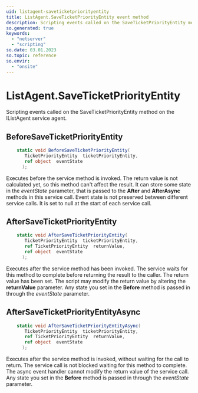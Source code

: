 ```yaml
---
uid: listagent-saveticketpriorityentity
title: ListAgent.SaveTicketPriorityEntity event method
description: Scripting events called on the SaveTicketPriorityEntity method on the ListAgent service agent.
so.generated: true
keywords:
  - "netserver"
  - "scripting"
so.date: 03.01.2023
so.topic: reference
so.envir:
  - "onsite"
---
```

# ListAgent.SaveTicketPriorityEntity

Scripting events called on the <see cref='M:SuperOffice.CRM.Services.IListAgent.SaveTicketPriorityEntity'>SaveTicketPriorityEntity</see> method on the <see cref='IListAgent'>IListAgent</see>  service agent.

## BeforeSaveTicketPriorityEntity
```cs
    static void BeforeSaveTicketPriorityEntity(
       TicketPriorityEntity  ticketPriorityEntity,
       ref object  eventState
      );
```
Executes before the service method is invoked.
The return value is not calculated yet, so this method can't affect the result.
It can store some state in the *eventState* parameter, that is passed to the **After** and **AfterAsync** methods in this service call.
Event state is not preserved between different service calls. It is set to null at the start of each service call.
## AfterSaveTicketPriorityEntity
```cs
    static void AfterSaveTicketPriorityEntity(
       TicketPriorityEntity  ticketPriorityEntity,
       ref TicketPriorityEntity  returnValue,
       ref object  eventState
      );
```
Executes after the service method has been invoked. The service waits for this method to complete before returning the result to the caller.
The return value has been set. The script may modify the return value by altering the **returnValue** parameter.
Any state you set in the **Before** method is passed in through the *eventState* parameter.
## AfterSaveTicketPriorityEntityAsync
```cs
    static void AfterSaveTicketPriorityEntityAsync(
       TicketPriorityEntity  ticketPriorityEntity,
       ref TicketPriorityEntity  returnValue,
       ref object  eventState
      );
```
Executes after the service method is invoked, without waiting for the call to return.
The service call is not blocked waiting for this method to complete.
The async event handler cannot modify the return value of the service call.
Any state you set in the **Before** method is passed in through the *eventState* parameter.


